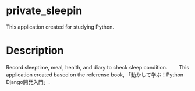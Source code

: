 # private_sleepin
This application created for studying Python.

# Description
Record sleeptime, meal, health, and diary to check sleep condition.　　
This application created based on the referense book, 「動かして学ぶ！Python Django開発入門」.

